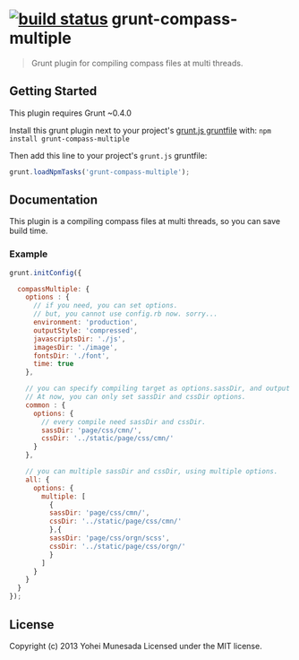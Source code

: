 [![build status](https://secure.travis-ci.org/jharding/grunt-exec.png)](http://travis-ci.org/jharding/grunt-exec)
grunt-compass-multiple
==========

> Grunt plugin for compiling compass files at multi threads.

Getting Started
---------------

This plugin requires Grunt ~0.4.0

Install this grunt plugin next to your project's [grunt.js gruntfile][getting_started] with: `npm install grunt-compass-multiple`

Then add this line to your project's `grunt.js` gruntfile:

```javascript
grunt.loadNpmTasks('grunt-compass-multiple');
```

[grunt]: https://github.com/cowboy/grunt
[getting_started]: https://github.com/cowboy/grunt/blob/master/docs/getting_started.md

Documentation
-------------

This plugin is a compiling compass files at multi threads, so you can save build time.


### Example

```javascript
grunt.initConfig({

  compassMultiple: {
    options : {
      // if you need, you can set options.
      // but, you cannot use config.rb now. sorry...
      environment: 'production',
      outputStyle: 'compressed',
      javascriptsDir: './js',
      imagesDir: './image',
      fontsDir: './font',
      time: true
    },

    // you can specify compiling target as options.sassDir, and output dir as options.cssDir.
    // At now, you can only set sassDir and cssDir options.
    common : {
      options: {
        // every compile need sassDir and cssDir.
        sassDir: 'page/css/cmn/',
        cssDir: '../static/page/css/cmn/'
      }
    },

    // you can multiple sassDir and cssDir, using multiple options.
    all: {
      options: {
        multiple: [
          {
          sassDir: 'page/css/cmn/',
          cssDir: '../static/page/css/cmn/'
          },{
          sassDir: 'page/css/orgn/scss',
          cssDir: '../static/page/css/orgn/'
          }
        ]
      }
    }
  }
});
```


License
-------

Copyright (c) 2013 Yohei Munesada
Licensed under the MIT license.
